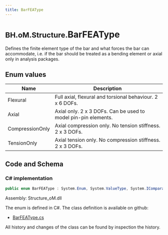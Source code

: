 ```yaml
---
title: BarFEAType
---
```


# <small>BH.oM.Structure.</small>**BarFEAType**

Defines the finite element type of the bar and what forces the bar can accommodate, i.e. if the bar should be treated as a bending element or axial only in analysis packages.

## Enum values

| Name            | Description                                                    |
|-----------------|----------------------------------------------------------------|
| Flexural |  Full axial, flexural and torsional behaviour. 2 x 6 DOFs.  |
| Axial |  Axial only. 2 x 3 DOFs. Can be used to model pin-pin elements.  |
| CompressionOnly |  Axial compression only. No tension stiffness. 2 x 3 DOFs.  |
| TensionOnly |  Axial tension only. No compression stiffness. 2 x 3 DOFs.  |


## Code and Schema

### C# implementation

``` C# title="C#"
public enum BarFEAType : System.Enum, System.ValueType, System.IComparable, System.ISpanFormattable, System.IFormattable, System.IConvertible
```

Assembly: Structure_oM.dll

The enum is defined in C#. The class definition is available on github:

- [BarFEAType.cs](https://github.com/BHoM/BHoM/blob/develop/Structure_oM/Elements\Enums\BarFEAType.cs)

All history and changes of the class can be found by inspection the history.
